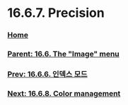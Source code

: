 # 16.6.7. Precision

### [Home](./00-home.md)
### [Parent: 16.6. The "Image" menu](./16-06-00-the-image-menu.md)
### [Prev: 16.6.6. 인덱스 모드](./16-06-06-indexed-mode.md)
### [Next: 16.6.8. Color management](./16-06-08-color-management.md)
